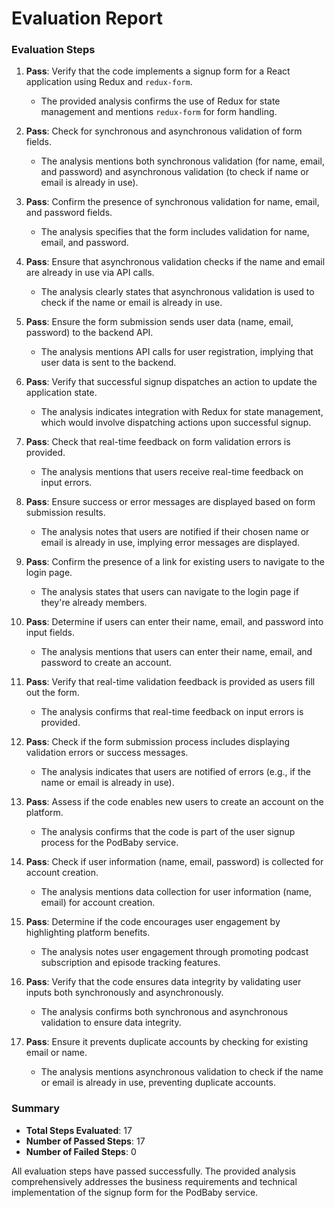 # Evaluation Report

### Evaluation Steps

1. **Pass**: Verify that the code implements a signup form for a React application using Redux and `redux-form`.
   - The provided analysis confirms the use of Redux for state management and mentions `redux-form` for form handling.

2. **Pass**: Check for synchronous and asynchronous validation of form fields.
   - The analysis mentions both synchronous validation (for name, email, and password) and asynchronous validation (to check if name or email is already in use).

3. **Pass**: Confirm the presence of synchronous validation for name, email, and password fields.
   - The analysis specifies that the form includes validation for name, email, and password.

4. **Pass**: Ensure that asynchronous validation checks if the name and email are already in use via API calls.
   - The analysis clearly states that asynchronous validation is used to check if the name or email is already in use.

5. **Pass**: Ensure the form submission sends user data (name, email, password) to the backend API.
   - The analysis mentions API calls for user registration, implying that user data is sent to the backend.

6. **Pass**: Verify that successful signup dispatches an action to update the application state.
   - The analysis indicates integration with Redux for state management, which would involve dispatching actions upon successful signup.

7. **Pass**: Check that real-time feedback on form validation errors is provided.
   - The analysis mentions that users receive real-time feedback on input errors.

8. **Pass**: Ensure success or error messages are displayed based on form submission results.
   - The analysis notes that users are notified if their chosen name or email is already in use, implying error messages are displayed.

9. **Pass**: Confirm the presence of a link for existing users to navigate to the login page.
   - The analysis states that users can navigate to the login page if they're already members.

10. **Pass**: Determine if users can enter their name, email, and password into input fields.
    - The analysis mentions that users can enter their name, email, and password to create an account.

11. **Pass**: Verify that real-time validation feedback is provided as users fill out the form.
    - The analysis confirms that real-time feedback on input errors is provided.

12. **Pass**: Check if the form submission process includes displaying validation errors or success messages.
    - The analysis indicates that users are notified of errors (e.g., if the name or email is already in use).

13. **Pass**: Assess if the code enables new users to create an account on the platform.
    - The analysis confirms that the code is part of the user signup process for the PodBaby service.

14. **Pass**: Check if user information (name, email, password) is collected for account creation.
    - The analysis mentions data collection for user information (name, email) for account creation.

15. **Pass**: Determine if the code encourages user engagement by highlighting platform benefits.
    - The analysis notes user engagement through promoting podcast subscription and episode tracking features.

16. **Pass**: Verify that the code ensures data integrity by validating user inputs both synchronously and asynchronously.
    - The analysis confirms both synchronous and asynchronous validation to ensure data integrity.

17. **Pass**: Ensure it prevents duplicate accounts by checking for existing email or name.
    - The analysis mentions asynchronous validation to check if the name or email is already in use, preventing duplicate accounts.

### Summary

- **Total Steps Evaluated**: 17
- **Number of Passed Steps**: 17
- **Number of Failed Steps**: 0

All evaluation steps have passed successfully. The provided analysis comprehensively addresses the business requirements and technical implementation of the signup form for the PodBaby service.